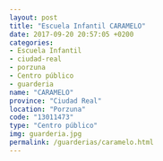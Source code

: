 ```yaml
---
layout: post
title: "Escuela Infantil CARAMELO"
date: 2017-09-20 20:57:05 +0200
categories:
- Escuela Infantil
- ciudad-real
- porzuna
- Centro público
- guarderia
name: "CARAMELO"
province: "Ciudad Real"
location: "Porzuna"
code: "13011473"
type: "Centro público"
img: guarderia.jpg
permalink: /guarderias/caramelo.html
---
```

